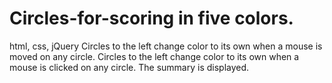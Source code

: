 # Circles-for-scoring in five colors.
html, css, jQuery
Circles to the left change color to its own when a mouse is moved on any circle.
Circles to the left change color to its own when a mouse is clicked on any circle. The summary is displayed.

